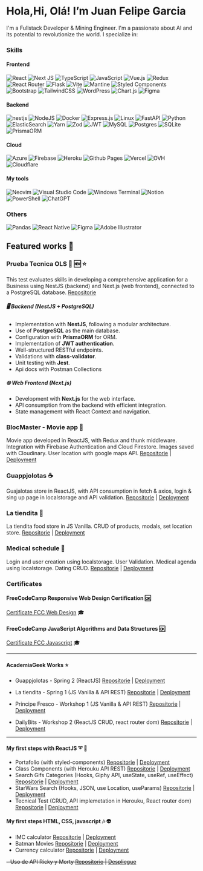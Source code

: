 
# **Hola,Hi, Olá! I’m Juan Felipe Garcia**

I'm a Fullstack Developer & Mining Engineer. 
I'm a passionate about AI and its potential to revolutionize the world. I specialize in:

### Skills

#### Frontend
![React](https://img.shields.io/badge/react-%2320232a.svg?style=for-the-badge&logo=react&logoColor=%2361DAFB) ![Next JS](https://img.shields.io/badge/Next-black?style=for-the-badge&logo=next.js&logoColor=white) ![TypeScript](https://img.shields.io/badge/typescript-%23007ACC.svg?style=for-the-badge&logo=typescript&logoColor=white) ![JavaScript](https://img.shields.io/badge/javascript-%23323330.svg?style=for-the-badge&logo=javascript&logoColor=%23F7DF1E) ![Vue.js](https://img.shields.io/badge/vuejs-%2335495e.svg?style=for-the-badge&logo=vuedotjs&logoColor=%234FC08D) ![Redux](https://img.shields.io/badge/redux-%23593d88.svg?style=for-the-badge&logo=redux&logoColor=white) ![React Router](https://img.shields.io/badge/React_Router-CA4245?style=for-the-badge&logo=react-router&logoColor=white) ![Flask](https://img.shields.io/badge/flask-%23000.svg?style=for-the-badge&logo=flask&logoColor=white) ![Vite](https://img.shields.io/badge/vite-%23646CFF.svg?style=for-the-badge&logo=vite&logoColor=white) ![Mantine](https://img.shields.io/badge/Mantine-ffffff?style=for-the-badge&logo=Mantine&logoColor=339af0) ![Styled Components](https://img.shields.io/badge/styled--components-DB7093?style=for-the-badge&logo=styled-components&logoColor=white) ![Bootstrap](https://img.shields.io/badge/bootstrap-%238511FA.svg?style=for-the-badge&logo=bootstrap&logoColor=white) ![TailwindCSS](https://img.shields.io/badge/tailwindcss-%2338B2AC.svg?style=for-the-badge&logo=tailwind-css&logoColor=white) ![WordPress](https://img.shields.io/badge/WordPress-%23117AC9.svg?style=for-the-badge&logo=WordPress&logoColor=white) ![Chart.js](https://img.shields.io/badge/chart.js-F5788D.svg?style=for-the-badge&logo=chart.js&logoColor=white) ![Figma](https://img.shields.io/badge/figma-%23F24E1E.svg?style=for-the-badge&logo=figma&logoColor=white)

#### Backend
![nestjs](https://img.shields.io/badge/-NestJs-ea2845?style=for-the-badge&logo=nestjs&logoColor=white) ![NodeJS](https://img.shields.io/badge/node.js-6DA55F?style=for-the-badge&logo=node.js&logoColor=white) ![Docker](https://img.shields.io/badge/docker-%230db7ed.svg?style=for-the-badge&logo=docker&logoColor=white) ![Express.js](https://img.shields.io/badge/express.js-%23404d59.svg?style=for-the-badge&logo=express&logoColor=%2361DAFB) ![Linux](https://img.shields.io/badge/Linux-FCC624?style=for-the-badge&logo=linux&logoColor=black) ![FastAPI](https://img.shields.io/badge/FastAPI-005571?style=for-the-badge&logo=fastapi) ![Python](https://img.shields.io/badge/python-3670A0?style=for-the-badge&logo=python&logoColor=ffdd54) ![ElasticSearch](https://img.shields.io/badge/-ElasticSearch-005571?style=for-the-badge&logo=elasticsearch) ![Yarn](https://img.shields.io/badge/yarn-%232C8EBB.svg?style=for-the-badge&logo=yarn&logoColor=white) ![Zod](https://img.shields.io/badge/zod-%233068b7.svg?style=for-the-badge&logo=zod&logoColor=white) ![JWT](https://img.shields.io/badge/JWT-black?style=for-the-badge&logo=JSON%20web%20tokens) ![MySQL](https://img.shields.io/badge/mysql-4479A1.svg?style=for-the-badge&logo=mysql&logoColor=white) ![Postgres](https://img.shields.io/badge/postgres-%23316192.svg?style=for-the-badge&logo=postgresql&logoColor=white) ![SQLite](https://img.shields.io/badge/sqlite-%2307405e.svg?style=for-the-badge&logo=sqlite&logoColor=white) ![PrismaORM](https://img.shields.io/badge/Prisma-3982CE?style=for-the-badge&logo=Prisma&logoColor=white)

#### Cloud
![Azure](https://img.shields.io/badge/azure-%230072C6.svg?style=for-the-badge&logo=microsoftazure&logoColor=white) ![Firebase](https://img.shields.io/badge/firebase-%23039BE5.svg?style=for-the-badge&logo=firebase)  ![Heroku](https://img.shields.io/badge/heroku-%23430098.svg?style=for-the-badge&logo=heroku&logoColor=white)  ![Github Pages](https://img.shields.io/badge/github%20pages-121013?style=for-the-badge&logo=github&logoColor=white) ![Vercel](https://img.shields.io/badge/vercel-%23000000.svg?style=for-the-badge&logo=vercel&logoColor=white) ![OVH](https://img.shields.io/badge/ovh-%23123F6D.svg?style=for-the-badge&logo=ovh&logoColor=#123F6D) ![Cloudflare](https://img.shields.io/badge/Cloudflare-F38020?style=for-the-badge&logo=Cloudflare&logoColor=white)

#### My tools
![Neovim](https://img.shields.io/badge/NeoVim-%2357A143.svg?&style=for-the-badge&logo=neovim&logoColor=white) ![Visual Studio Code](https://img.shields.io/badge/Visual%20Studio%20Code-0078d7.svg?style=for-the-badge&logo=visual-studio-code&logoColor=white) ![Windows Terminal](https://img.shields.io/badge/Windows%20Terminal-%234D4D4D.svg?style=for-the-badge&logo=windows-terminal&logoColor=white) ![Notion](https://img.shields.io/badge/Notion-%23000000.svg?style=for-the-badge&logo=notion&logoColor=white) ![PowerShell](https://img.shields.io/badge/PowerShell-%235391FE.svg?style=for-the-badge&logo=powershell&logoColor=white) ![ChatGPT](https://img.shields.io/badge/chatGPT-74aa9c?style=for-the-badge&logo=openai&logoColor=white)

### Others
![Pandas](https://img.shields.io/badge/pandas-%23150458.svg?style=for-the-badge&logo=pandas&logoColor=white) ![React Native](https://img.shields.io/badge/react_native-%2320232a.svg?style=for-the-badge&logo=react&logoColor=%2361DAFB) ![Figma](https://img.shields.io/badge/figma-%23F24E1E.svg?style=for-the-badge&logo=figma&logoColor=white) ![Adobe Illustrator](https://img.shields.io/badge/adobe%20illustrator-%23FF9A00.svg?style=for-the-badge&logo=adobe%20illustrator&logoColor=white)

## Featured works :round_pushpin: 

### Prueba Tecnica OLS 🏬 :new: :star:
This test evaluates skills in developing a comprehensive application for a Business using NestJS (backend) and Next.js (web frontend), connected to a PostgreSQL database.  [Repositorie](https://github.com/feligarcia/pruebatecnicaOLS)

##### 🖥️ Backend (NestJS + PostgreSQL)  
- Implementation with **NestJS**, following a modular architecture.  
- Use of **PostgreSQL** as the main database.  
- Configuration with **PrismaORM** for ORM.  
- Implementation of **JWT authentication**.  
- Well-structured RESTful endpoints.  
- Validations with **class-validator**.  
- Unit testing with **Jest**.
- Api docs with Postman Collections

##### 🌐 Web Frontend (Next.js)  
- Development with **Next.js** for the web interface.  
- API consumption from the backend with efficient integration.  
- State management with React Context and navigation.  


### BlocMaster - Movie app :cinema:
Movie app developed in ReactJS, with Redux and thunk middleware. Integration with Firebase Authentication and Cloud Firestore. Images saved with Cloudinary. User location with google maps API.
[Repositorie](https://github.com/feligarcia/spring3-blocmaster) | [Deployment](https://feligarcia.github.io/spring3-blocmaster/)


### Guappjolotas :coffee:
Guajalotas store in ReactJS, with API consumption in fetch & axios, login & sing up page in localstorage and API validation.
[Repositorie](https://github.com/feligarcia/Sprint2-GuappjolotasF7) | [Deployment](https://feligarcia.github.io/Sprint2-GuappjolotasF7/)
### La tiendita :ear_of_rice:
La tiendita food store in JS Vanilla. CRUD of products, modals, set location store.
[Repositorie](https://github.com/feligarcia/sprint1Tiendita) | [Deployment](https://feligarcia.github.io/sprint1Tiendita/)
### Medical schedule :hospital:
Login and user creation using localstorage. User Validation.
Medical agenda using localstorage. Dating CRUD.
 [Repositorie](https://github.com/feligarcia/retosAcademiaGeek/tree/main/Semana_1/AppCitas) | [Deployment](https://feligarcia.github.io/retosAcademiaGeek/Semana_1/AppCitas/)

### Certificates
#### FreeCodeCamp Responsive Web Design Certification :ok:
[Certificate FCC Web Design](https://www.freecodecamp.org/certification/feligarcia/responsive-web-design) :mortar_board:

#### FreeCodeCamp JavaScript Algorithms and Data Structures :ok:
[Certificate FCC Javascript](https://www.freecodecamp.org/certification/feligarcia/responsive-web-design) :mortar_board:



---
#### AcademiaGeek Works :star:
 - Guappjolotas - Spring 2 (ReactJS) [Repositorie](https://github.com/feligarcia/Sprint2-GuappjolotasF7) | [Deployment](https://feligarcia.github.io/Sprint2-GuappjolotasF7/)
 - La tiendita - Spring 1 (JS Vanilla & API REST) [Repositorie](https://github.com/feligarcia/sprint1Tiendita) | [Deployment](https://feligarcia.github.io/sprint1Tiendita/)

 - Principe Fresco - Workshop 1 (JS Vanilla & API REST) [Repositorie](https://github.com/Lauramunozg1025/WorkShop--Principe-Fresco) | [Deployment](https://lauramunozg1025.github.io/WorkShop--Principe-Fresco/)
 - DailyBits - Workshop 2 (ReactJS CRUD, react router dom) [Repositorie](https://github.com/feligarcia/Workshop2DailyBits) | [Deployment](https://feligarcia.github.io/Categorias)


---
#### My first steps with ReactJS :curly_loop: :100:
 - Portafolio (with styled-components) [Repositorie](https://github.com/feligarcia/portafolioReact) | [Deployment](https://feligarcia.github.io/portafolioReact/)
- Class Components (with Herouku API REST) [Repositorie](https://feligarcia.github.io/Categorias) | [Deployment](https://feligarcia.github.io/maquetaClassComponents/)
- Search Gifs Categories (Hooks, Giphy API, useState, useRef, useEffect) [Repositorie](https://github.com/feligarcia/APIconHooks) | [Deployment](https://feligarcia.github.io/APIconHooks/)
- StarWars Search (Hooks, JSON, use Location, useParams) [Repositorie](https://github.com/feligarcia/buscadorStarWars) | [Deployment](https://feligarcia.github.io/buscadorStarWars/)
- Tecnical Test (CRUD, API implemetation in Herouku, React router dom) [Repositorie](https://github.com/feligarcia/simulacropruebatecCarros) | [Deployment](https://feligarcia.github.io/simulacropruebatecCarros/)


#### My first steps HTML, CSS, javascript :notes: :alien:
 - IMC calculator [Repositorie](https://github.com/feligarcia/entregaIMC) | [Deployment](https://feligarcia.github.io/entregaIMC/)
- Batman Movies [Repositorie](https://github.com/feligarcia/entregaPeliculas) | [Deployment](https://feligarcia.github.io/entregaPeliculas/index.html)
- Currency calculator [Repositorie](https://github.com/feligarcia/calculadoraDivisas) | [Deployment](https://feligarcia.github.io/calculadoraDivisas/)



~~- Uso de API Ricky y Morty [Repositorio](https://github.com/feligarcia/retosAcademiaGeek/tree/main/Semana_1/API%20Ricky) | [Despliegue](https://feligarcia.github.io/retosAcademiaGeek/Semana_1/API%20Ricky/)~~




